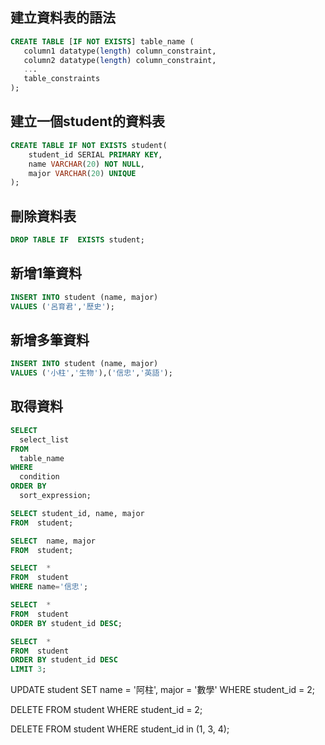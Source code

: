 ## 建立資料表的語法

```sql
CREATE TABLE [IF NOT EXISTS] table_name (
   column1 datatype(length) column_constraint,
   column2 datatype(length) column_constraint,
   ...
   table_constraints
);
```

## 建立一個student的資料表
```sql
CREATE TABLE IF NOT EXISTS student(
    student_id SERIAL PRIMARY KEY,
    name VARCHAR(20) NOT NULL,
    major VARCHAR(20) UNIQUE
);
```


## 刪除資料表
```sql
DROP TABLE IF  EXISTS student;
```

## 新增1筆資料
```sql
INSERT INTO student (name, major)
VALUES ('呂育君','歷史');

```



## 新增多筆資料
```sql
INSERT INTO student (name, major)
VALUES ('小柱','生物'),('信忠','英語');

```
## 取得資料
```sql
SELECT
  select_list
FROM
  table_name
WHERE
  condition
ORDER BY
  sort_expression;

SELECT student_id, name, major
FROM  student;

SELECT  name, major
FROM  student;

SELECT  *
FROM  student
WHERE name='信忠';

SELECT  *
FROM  student
ORDER BY student_id DESC;

SELECT  *
FROM  student
ORDER BY student_id DESC
LIMIT 3;
  ```
UPDATE student
SET name = '阿柱',
    major = '數學'
WHERE student_id = 2;

DELETE FROM student
WHERE student_id = 2;

DELETE FROM student
WHERE student_id in (1, 3, 4);
